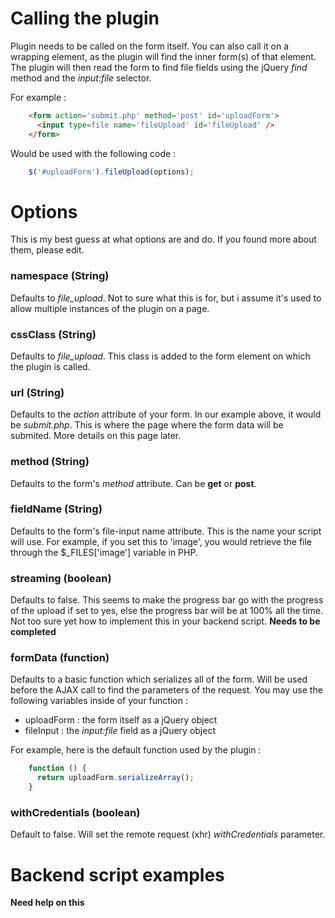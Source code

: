 # Calling the plugin

Plugin needs to be called on the form itself. You can also call it on a wrapping element, as the plugin will find the inner form(s) of that element. The plugin will then read the form to find file fields using the jQuery *find* method and the *input:file* selector.

For example : 

```html
    <form action='submit.php' method='post' id='uploadForm'>
      <input type=file name='fileUpload' id='fileUpload' />
    </form>
```

Would be used with the following code : 

```js
    $('#uploadForm').fileUpload(options);
```

# Options

This is my best guess at what options are and do. If you found more about them, please edit.

### namespace (String)

Defaults to *file_upload*. Not to sure what this is for, but i assume it's used to allow multiple instances of the plugin on a page.

### cssClass (String)

Defaults to *file_upload*. This class is added to the form element on which the plugin is called.

### url (String)

Defaults to the *action* attribute of your form. In our example above, it would be *submit.php*. This is where the page where the form data will be submited. More details on this page later.

### method (String)

Defaults to the form's *method* attribute. Can be **get** or **post**.

### fieldName (String)

Defaults to the form's file-input name attribute. This is the name your script will use. For example, if you set this to 'image', you would retrieve the file through the $_FILES['image'] variable in PHP.

### streaming (boolean)

Defaults to false. This seems to make the progress bar go with the progress of the upload if set to yes, else the progress bar will be at 100% all the time. Not too sure yet how to implement this in your backend script. 
**Needs to be completed**

### formData (function)

Defaults to a basic function which serializes all of the form. Will be used before the AJAX call to find the parameters of the request. You may use the following variables inside of your function : 

* uploadForm : the form itself as a jQuery object
* fileInput : the *input:file* field as a jQuery object

For example, here is the default function used by the plugin : 

```js
    function () {
      return uploadForm.serializeArray();
    }
```

### withCredentials (boolean)

Default to false. Will set the remote request (xhr) *withCredentials* parameter.


# Backend script examples

**Need help on this**

